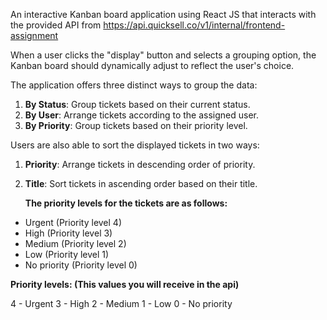 An interactive Kanban board application using React JS that interacts with the provided API from  https://api.quicksell.co/v1/internal/frontend-assignment

When a user clicks the "display" button and selects a grouping option, the Kanban board should dynamically adjust to reflect the user's choice.

The application offers three distinct ways to group the data:

1. **By Status**: Group tickets based on their current status.
2. **By User**: Arrange tickets according to the assigned user.
3. **By Priority**: Group tickets based on their priority level.

Users are also able to sort the displayed tickets in two ways:

1. **Priority**: Arrange tickets in descending order of priority.
2. **Title**: Sort tickets in ascending order based on their title.

   **The priority levels for the tickets are as follows:**

- Urgent (Priority level 4)
- High (Priority level 3)
- Medium (Priority level 2)
- Low (Priority level 1)
- No priority (Priority level 0)

**Priority levels: (This values you will receive in the api)**

4 - Urgent
3 - High
2 - Medium
1 - Low
0 - No priority

